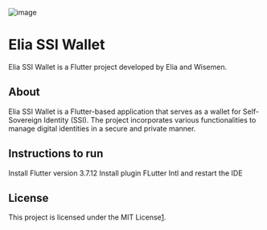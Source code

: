 ![image](https://user-images.githubusercontent.com/119856806/206405219-65295bb2-bd1e-422e-88b0-27bf6505fa01.png)

# Elia SSI Wallet

Elia SSI Wallet is a Flutter project developed by Elia and Wisemen.


## About

Elia SSI Wallet is a Flutter-based application that serves as a wallet for Self-Sovereign Identity (SSI). The project incorporates various functionalities to manage digital identities in a secure and private manner.

## Instructions to run
Install Flutter version 3.7.12
Install plugin FLutter Intl and restart the IDE

## License

This project is licensed under the MIT License​[1](https://github.com/elia-ssi-wallet/elia-ssi-wallet/tree/develop)​.